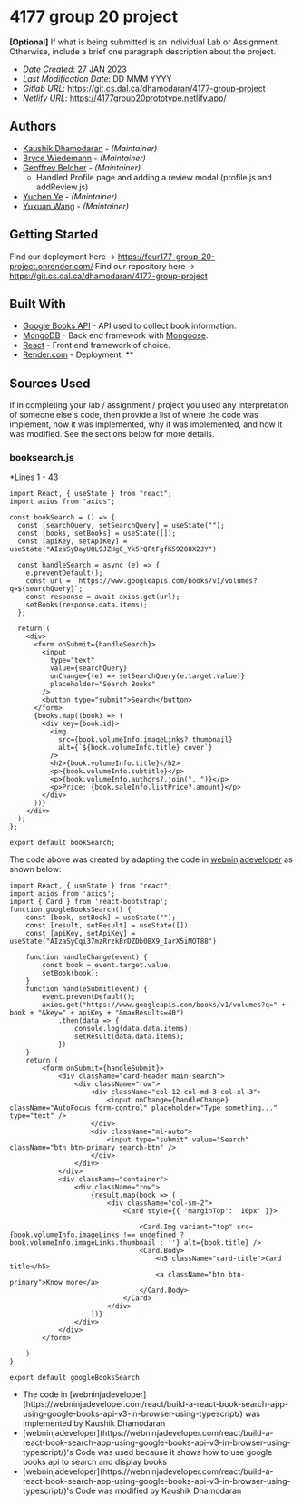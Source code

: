 <!--- The following README.md sample file was adapted from https://gist.github.com/PurpleBooth/109311bb0361f32d87a2#file-readme-template-md by Gabriella Mosquera for academic use ---> 
<!--- You may delete any comments in this sample README.md file. If needing to use as a .txt file then simply delete all comments, edit as needed, and save as a README.txt file --->

# 4177 group 20 project

**[Optional]** If what is being submitted is an individual Lab or Assignment. Otherwise, include a brief one paragraph description about the project.

* *Date Created*: 27 JAN 2023
* *Last Modification Date*: DD MMM YYYY
* *Gitlab URL*: <https://git.cs.dal.ca/dhamodaran/4177-group-project>
* *Netlify URL*: <https://4177group20prototype.netlify.app/>

## Authors

* [Kaushik Dhamodaran](ks695041@dal.ca) - *(Maintainer)*
* [Bryce Wiedemann](br664676@dal.ca) - *(Maintainer)*
* [Geoffrey Belcher](Gbelcher@dal.ca) - *(Maintainer)*
    * Handled Profile page and adding a review modal (profile.js and addReview.js)
* [Yuchen Ye](Yc786880@dal.ca) - *(Maintainer)*
* [Yuxuan Wang](yx703587@dal.ca) - *(Maintainer)*


## Getting Started

Find our deployment here -> https://four177-group-20-project.onrender.com/
Find our repository here -> https://git.cs.dal.ca/dhamodaran/4177-group-project 

## Built With

<!--- Provide a list of the frameworks used to build this application, your list should include the name of the framework used, the url where the framework is available for download and what the framework was used for, see the example below --->

* [Google Books API](https://developers.google.com/books) - API used to collect book information.
* [MongoDB](https://www.mongodb.com/) - Back end framework with [Mongoose](https://mongoosejs.com/).
* [React](https://react.dev/) - Front end framework of choice.
* [Render.com](render.com) - Deployment.
**

## Sources Used

If in completing your lab / assignment / project you used any interpretation of someone else's code, then provide a list of where the code was implement, how it was implemented, why it was implemented, and how it was modified. See the sections below for more details.

### booksearch.js

*Lines 1 - 43

```
import React, { useState } from "react";
import axios from "axios";

const bookSearch = () => {
  const [searchQuery, setSearchQuery] = useState("");
  const [books, setBooks] = useState([]);
  const [apiKey, setApiKey] = useState("AIzaSyDayUQL9JZHgC_Yk5rQFtFgfK59208X2JY")

  const handleSearch = async (e) => {
    e.preventDefault();
    const url = `https://www.googleapis.com/books/v1/volumes?q=${searchQuery}`;
    const response = await axios.get(url);
    setBooks(response.data.items);
  };

  return (
    <div>
      <form onSubmit={handleSearch}>
        <input
          type="text"
          value={searchQuery}
          onChange={(e) => setSearchQuery(e.target.value)}
          placeholder="Search Books"
        />
        <button type="submit">Search</button>
      </form>
      {books.map((book) => (
        <div key={book.id}>
          <img
            src={book.volumeInfo.imageLinks?.thumbnail}
            alt={`${book.volumeInfo.title} cover`}
          />
          <h2>{book.volumeInfo.title}</h2>
          <p>{book.volumeInfo.subtitle}</p>
          <p>{book.volumeInfo.authors?.join(", ")}</p>
          <p>Price: {book.saleInfo.listPrice?.amount}</p>
        </div>
      ))}
    </div>
  );
};

export default bookSearch;

```

The code above was created by adapting the code in [webninjadeveloper](https://webninjadeveloper.com/react/build-a-react-book-search-app-using-google-books-api-v3-in-browser-using-typescript/) as shown below: 

```
import React, { useState } from "react";  
import axios from 'axios';  
import { Card } from 'react-bootstrap';  
function googleBooksSearch() {  
    const [book, setBook] = useState("");  
    const [result, setResult] = useState([]);  
    const [apiKey, setApiKey] = useState("AIzaSyCqi37mzRrzkBrDZDb0BX9_IarX5iMOT88")  
  
    function handleChange(event) {  
        const book = event.target.value;  
        setBook(book);  
    }  
    function handleSubmit(event) {  
        event.preventDefault();  
        axios.get("https://www.googleapis.com/books/v1/volumes?q=" + book + "&key=" + apiKey + "&maxResults=40")  
            .then(data => {  
                console.log(data.data.items);  
                setResult(data.data.items);  
            })  
    }  
    return (  
        <form onSubmit={handleSubmit}>  
            <div className="card-header main-search">  
                <div className="row">  
                    <div className="col-12 col-md-3 col-xl-3">  
                        <input onChange={handleChange} className="AutoFocus form-control" placeholder="Type something..." type="text" />  
                    </div>  
                    <div className="ml-auto">  
                        <input type="submit" value="Search" className="btn btn-primary search-btn" />  
                    </div>  
                </div>  
            </div>  
            <div className="container">  
                <div className="row">  
                    {result.map(book => (  
                        <div className="col-sm-2">  
                            <Card style={{ 'marginTop': '10px' }}>  
  
                                <Card.Img variant="top" src={book.volumeInfo.imageLinks !== undefined ? book.volumeInfo.imageLinks.thumbnail : ''} alt={book.title} />  
                                <Card.Body>  
                                    <h5 className="card-title">Card title</h5>  
                                    <a className="btn btn-primary">Know more</a>  
                                </Card.Body>  
                            </Card>  
                        </div>  
                    ))}  
                </div>  
            </div>  
        </form>  
  
    )  
}  
  
export default googleBooksSearch

```

- <!---How---> The code in [webninjadeveloper](https://webninjadeveloper.com/react/build-a-react-book-search-app-using-google-books-api-v3-in-browser-using-typescript/) was implemented by Kaushik Dhamodaran
- <!---Why---> [webninjadeveloper](https://webninjadeveloper.com/react/build-a-react-book-search-app-using-google-books-api-v3-in-browser-using-typescript/)'s Code was used because it shows how to use google books api to search and display books
- <!---How---> [webninjadeveloper](https://webninjadeveloper.com/react/build-a-react-book-search-app-using-google-books-api-v3-in-browser-using-typescript/)'s Code was modified by Kaushik Dhamodaran
